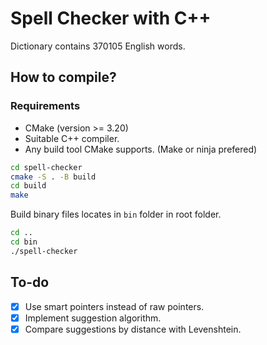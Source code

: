 # Spell Checker with C++

Dictionary contains 370105 English words.

## How to compile?

### Requirements

- CMake (version >= 3.20)
- Suitable C++ compiler.
- Any build tool CMake supports. (Make or ninja prefered)

```sh
cd spell-checker
cmake -S . -B build
cd build
make
```

Build binary files locates in `bin` folder in root folder.

```sh
cd ..
cd bin
./spell-checker
```

## To-do

- [x] Use smart pointers instead of raw pointers.
- [x] Implement suggestion algorithm.
- [x] Compare suggestions by distance with Levenshtein.
